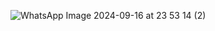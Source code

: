 
![WhatsApp Image 2024-09-16 at 23 53 14 (2)](https://github.com/user-attachments/assets/3d9963f9-349c-4c77-aabe-bafa35022385)
